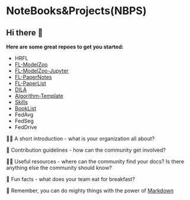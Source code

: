 # NoteBooks&Projects(NBPS)

## Hi there 👋



**Here are some great repoes to get you started:**


- HRFL
- [FL-ModelZoo](https://github.com/NoteBooks-Projects/fl-modelzoo)
- [FL-ModelZoo-Jupyter](https://github.com/NoteBooks-Projects/fl-modelzoo-jupyter)
- [FL-PaperNotes](https://github.com/NoteBooks-Projects/fl-papernotes)
- [FL-PaperList](https://github.com/NoteBooks-Projects/fl-paperlist)
- [DILA](https://github.com/NoteBooks-Projects/dila)
- [Algorithm-Template](https://github.com/NoteBooks-Projects/algorithm-template)
- [Skills](https://github.com/NoteBooks-Projects/skills)
- [BookList](https://github.com/NoteBooks-Projects/booklist)
- FedAvg
- FedSeg
- FedDrive

🙋‍♀️ A short introduction - what is your organization all about?

🌈 Contribution guidelines - how can the community get involved?

👩‍💻 Useful resources - where can the community find your docs? Is there anything else the community should know?

🍿 Fun facts - what does your team eat for breakfast?

🧙 Remember, you can do mighty things with the power of [Markdown](https://docs.github.com/github/writing-on-github/getting-started-with-writing-and-formatting-on-github/basic-writing-and-formatting-syntax)

